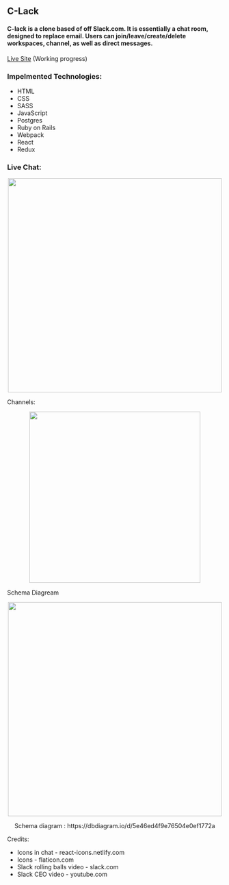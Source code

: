 
## C-Lack
#### C-lack is a clone based of off Slack.com. It is essentially a chat room, designed to replace email. Users can join/leave/create/delete workspaces, channel, as well as direct messages.
<a href="https://c-lack.herokuapp.com">Live Site</a> (Working progress)

### Impelmented Technologies:

- HTML
- CSS
- SASS
- JavaScript
- Postgres
- Ruby on Rails
- Webpack
- React
- Redux

### Live Chat:

<p align="center">
<img src="https://user-images.githubusercontent.com/50147749/75049129-a8fa6b00-5497-11ea-87f5-43c92bc8fd71.png" width=500  align=center>
</p>

Channels:

<p align="center">
<img src="https://user-images.githubusercontent.com/50147749/75048819-25407e80-5497-11ea-9ad9-343f62e16d45.png" height=400 align=center>
</p>

Schema Diagream

<p align="center">
<img src="https://user-images.githubusercontent.com/50147749/75047593-06d98380-5495-11ea-9297-8710fcbe9363.png" width=500 >
</p>    
<p align="center" >
Schema diagram : https://dbdiagram.io/d/5e46ed4f9e76504e0ef1772a
</p>


Credits:
    
- Icons in chat - react-icons.netlify.com   
- Icons - flaticon.com
- Slack rolling balls video - slack.com
- Slack CEO video - youtube.com
    
